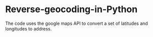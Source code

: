 # Reverse-geocoding-in-Python
The code uses the google maps API to convert a set of latitudes and longitudes to address.
